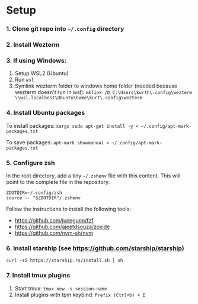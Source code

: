 # Setup

### 1. Clone git repo into `~/.config` directory

### 2. Install Wezterm

### 3. If using Windows:

1. Setup WSL2 (Ubuntu)
2. Run `wsl`
3. Symlink wezterm folder to windows home folder (needed because wezterm doesn't run in wsl): `mklink /D C:\Users\kurth\.config\wezterm \\wsl.localhost\Ubuntu\home\kurt\.config\wezterm`

### 4. Install Ubuntu packages

To install packages: `xargs sudo apt-get install -y < ~/.config/apt-mark-packages.txt`

To save packages: `apt-mark showmanual > ~/.config/apt-mark-packages.txt`

### 5. Configure zsh

In the root directory, add a tiny `~/.zshenv` file with this content. This will point to the complete file in the repository.
```
ZDOTDIR=~/.config/zsh
source -- "$ZDOTDIR"/.zshenv
```

Follow the instructions to install the following tools:
- https://github.com/junegunn/fzf
- https://github.com/ajeetdsouza/zoxide
- https://github.com/nvm-sh/nvm

### 6. Install starship (see https://github.com/starship/starship)

`curl -sS https://starship.rs/install.sh | sh`

### 7. Install tmux plugins

1. Start tmux: `tmux new -s session-name`
2. Install plugins with tpm keybind: `Prefix (Ctrl+b) + I`

